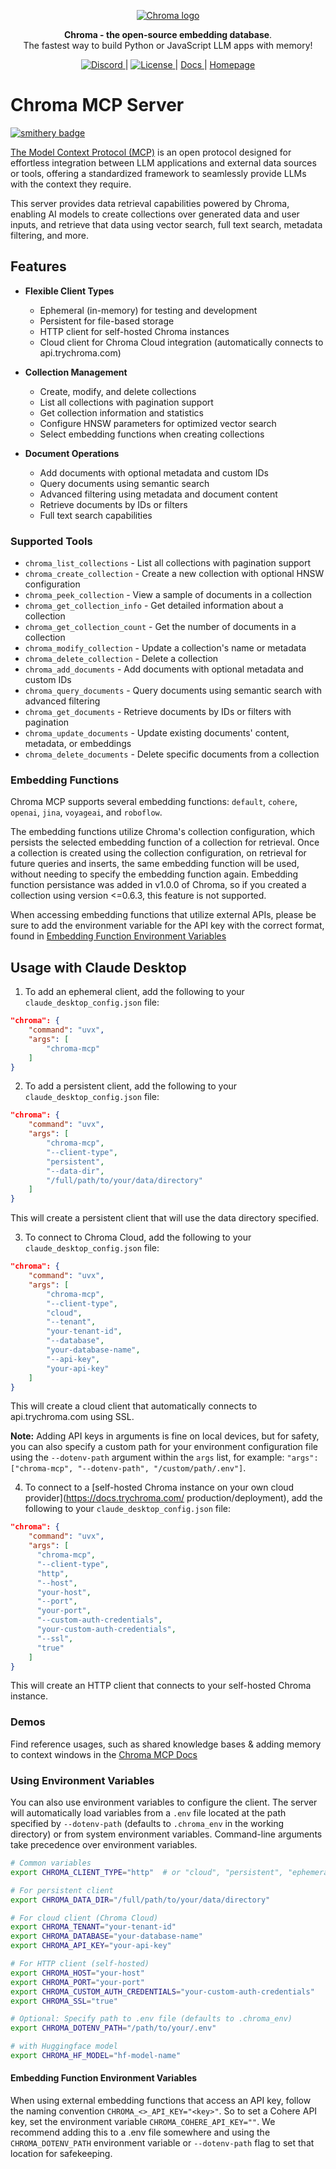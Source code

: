 <p align="center">
  <a href="https://trychroma.com"><img src="https://user-images.githubusercontent.com/891664/227103090-6624bf7d-9524-4e05-9d2c-c28d5d451481.png" alt="Chroma logo"></a>
</p>

<p align="center">
    <b>Chroma - the open-source embedding database</b>. <br />
    The fastest way to build Python or JavaScript LLM apps with memory!
</p>

<p align="center">
  <a href="https://discord.gg/MMeYNTmh3x" target="_blank">
      <img src="https://img.shields.io/discord/1073293645303795742?cacheSeconds=3600" alt="Discord">
  </a> |
  <a href="https://github.com/chroma-core/chroma/blob/master/LICENSE" target="_blank">
      <img src="https://img.shields.io/static/v1?label=license&message=Apache 2.0&color=white" alt="License">
  </a> |
  <a href="https://docs.trychroma.com/" target="_blank">
      Docs
  </a> |
  <a href="https://www.trychroma.com/" target="_blank">
      Homepage
  </a>
</p>

# Chroma MCP Server

[![smithery badge](https://smithery.ai/badge/@chroma-core/chroma-mcp)](https://smithery.ai/server/@chroma-core/chroma-mcp)

[The Model Context Protocol (MCP)](https://modelcontextprotocol.io/introduction) is an open protocol designed for effortless integration between LLM applications and external data sources or tools, offering a standardized framework to seamlessly provide LLMs with the context they require.

This server provides data retrieval capabilities powered by Chroma, enabling AI models to create collections over generated data and user inputs, and retrieve that data using vector search, full text search, metadata filtering, and more.

## Features

- **Flexible Client Types**
  - Ephemeral (in-memory) for testing and development
  - Persistent for file-based storage
  - HTTP client for self-hosted Chroma instances
  - Cloud client for Chroma Cloud integration (automatically connects to api.trychroma.com)

- **Collection Management**
  - Create, modify, and delete collections
  - List all collections with pagination support
  - Get collection information and statistics
  - Configure HNSW parameters for optimized vector search
  - Select embedding functions when creating collections

- **Document Operations**
  - Add documents with optional metadata and custom IDs
  - Query documents using semantic search
  - Advanced filtering using metadata and document content
  - Retrieve documents by IDs or filters
  - Full text search capabilities

### Supported Tools

- `chroma_list_collections` - List all collections with pagination support
- `chroma_create_collection` - Create a new collection with optional HNSW configuration
- `chroma_peek_collection` - View a sample of documents in a collection
- `chroma_get_collection_info` - Get detailed information about a collection
- `chroma_get_collection_count` - Get the number of documents in a collection
- `chroma_modify_collection` - Update a collection's name or metadata
- `chroma_delete_collection` - Delete a collection
- `chroma_add_documents` - Add documents with optional metadata and custom IDs
- `chroma_query_documents` - Query documents using semantic search with advanced filtering
- `chroma_get_documents` - Retrieve documents by IDs or filters with pagination
- `chroma_update_documents` - Update existing documents' content, metadata, or embeddings
- `chroma_delete_documents` - Delete specific documents from a collection

### Embedding Functions
Chroma MCP supports several embedding functions: `default`, `cohere`, `openai`, `jina`, `voyageai`, and `roboflow`.

The embedding functions utilize Chroma's collection configuration, which persists the selected embedding function of a collection for retrieval. Once a collection is created using the collection configuration, on retrieval for future queries and inserts, the same embedding function will be used, without needing to specify the embedding function again. Embedding function persistance was added in v1.0.0 of Chroma, so if you created a collection using version <=0.6.3, this feature is not supported.

When accessing embedding functions that utilize external APIs, please be sure to add the environment variable for the API key with the correct format, found in [Embedding Function Environment Variables](#embedding-function-environment-variables)

## Usage with Claude Desktop

1. To add an ephemeral client, add the following to your `claude_desktop_config.json` file:

```json
"chroma": {
    "command": "uvx",
    "args": [
        "chroma-mcp"
    ]
}
```

2. To add a persistent client, add the following to your `claude_desktop_config.json` file:

```json
"chroma": {
    "command": "uvx",
    "args": [
        "chroma-mcp",
        "--client-type",
        "persistent",
        "--data-dir",
        "/full/path/to/your/data/directory"
    ]
}
```

This will create a persistent client that will use the data directory specified.

3. To connect to Chroma Cloud, add the following to your `claude_desktop_config.json` file:

```json
"chroma": {
    "command": "uvx",
    "args": [
        "chroma-mcp",
        "--client-type",
        "cloud",
        "--tenant",
        "your-tenant-id",
        "--database",
        "your-database-name",
        "--api-key",
        "your-api-key"
    ]
}
```

This will create a cloud client that automatically connects to api.trychroma.com using SSL.

**Note:** Adding API keys in arguments is fine on local devices, but for safety, you can also specify a custom path for your environment configuration file using the `--dotenv-path` argument within the `args` list, for example: `"args": ["chroma-mcp", "--dotenv-path", "/custom/path/.env"]`.

4. To connect to a [self-hosted Chroma instance on your own cloud provider](https://docs.trychroma.com/
production/deployment), add the following to your `claude_desktop_config.json` file:

```json
"chroma": {
    "command": "uvx",
    "args": [
      "chroma-mcp", 
      "--client-type", 
      "http", 
      "--host", 
      "your-host", 
      "--port", 
      "your-port", 
      "--custom-auth-credentials",
      "your-custom-auth-credentials",
      "--ssl",
      "true"
    ]
}
```

This will create an HTTP client that connects to your self-hosted Chroma instance.

### Demos

Find reference usages, such as shared knowledge bases & adding memory to context windows in the [Chroma MCP Docs](https://docs.trychroma.com/integrations/frameworks/anthropic-mcp#using-chroma-with-claude)

### Using Environment Variables

You can also use environment variables to configure the client. The server will automatically load variables from a `.env` file located at the path specified by `--dotenv-path` (defaults to `.chroma_env` in the working directory) or from system environment variables. Command-line arguments take precedence over environment variables.

```bash
# Common variables
export CHROMA_CLIENT_TYPE="http"  # or "cloud", "persistent", "ephemeral"

# For persistent client
export CHROMA_DATA_DIR="/full/path/to/your/data/directory"

# For cloud client (Chroma Cloud)
export CHROMA_TENANT="your-tenant-id"
export CHROMA_DATABASE="your-database-name"
export CHROMA_API_KEY="your-api-key"

# For HTTP client (self-hosted)
export CHROMA_HOST="your-host"
export CHROMA_PORT="your-port"
export CHROMA_CUSTOM_AUTH_CREDENTIALS="your-custom-auth-credentials"
export CHROMA_SSL="true"

# Optional: Specify path to .env file (defaults to .chroma_env)
export CHROMA_DOTENV_PATH="/path/to/your/.env" 

# with Huggingface model
export CHROMA_HF_MODEL="hf-model-name"
```

#### Embedding Function Environment Variables
When using external embedding functions that access an API key, follow the naming convention
`CHROMA_<>_API_KEY="<key>"`.
So to set a Cohere API key, set the environment variable `CHROMA_COHERE_API_KEY=""`. We recommend adding this to a .env file somewhere and using the `CHROMA_DOTENV_PATH` environment variable or `--dotenv-path` flag to set that location for safekeeping.

